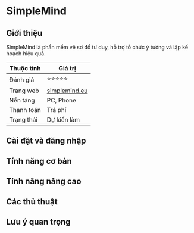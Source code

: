 # SimpleMind

## Giới thiệu

SimpleMind là phần mềm vẽ sơ đồ tư duy, hỗ trợ tổ chức ý tưởng và lập kế hoạch hiệu quả.

| Thuộc tính         | Giá trị                                  |
|--------------------|------------------------------------------|
| Đánh giá           | ⭐⭐⭐⭐⭐                                   |
| Trang web          | [simplemind.eu](https://simplemind.eu)   |
| Nền tảng           | PC, Phone                                |
| Thanh toán         | Trả phí                                  |
| Trạng thái         | Dự kiến làm                              |

## Cài đặt và đăng nhập

## Tính năng cơ bản

## Tính năng nâng cao

## Các thủ thuật

## Lưu ý quan trọng
